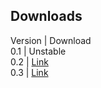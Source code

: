 ## Downloads
Version | Download <br/>
0.1 | Unstable <br/>
0.2 | [Link](downloads/saintDotCom-v0p2.apk)<br/>
0.3 | [Link](downloads/saintDotCom-v0p3.apk)<br/>
